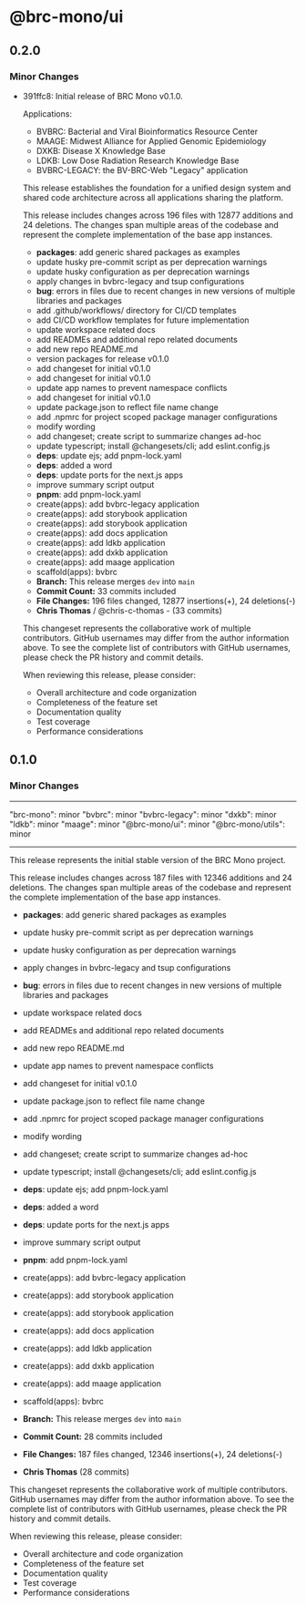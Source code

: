 # @brc-mono/ui

## 0.2.0

### Minor Changes

- 391ffc8: Initial release of BRC Mono v0.1.0.

  Applications:

  - BVBRC: Bacterial and Viral Bioinformatics Resource Center
  - MAAGE: Midwest Alliance for Applied Genomic Epidemiology
  - DXKB: Disease X Knowledge Base
  - LDKB: Low Dose Radiation Research Knowledge Base
  - BVBRC-LEGACY: the BV-BRC-Web "Legacy" application

  This release establishes the foundation for a unified design system and shared code architecture across all applications sharing the platform.

  This release includes changes across 196 files with 12877 additions and 24 deletions. The changes span multiple areas of the codebase and represent the complete implementation of the base app instances.

  - **packages**: add generic shared packages as examples
  - update husky pre-commit script as per deprecation warnings
  - update husky configuration as per deprecation warnings
  - apply changes in bvbrc-legacy and tsup configurations
  - **bug**: errors in files due to recent changes in new versions of multiple libraries and packages
  - add .github/workflows/ directory for CI/CD templates
  - add CI/CD workflow templates for future implementation
  - update workspace related docs
  - add READMEs and additional repo related documents
  - add new repo README.md
  - version packages for release v0.1.0
  - add changeset for initial v0.1.0
  - add changeset for initial v0.1.0
  - update app names to prevent namespace conflicts
  - add changeset for initial v0.1.0
  - update package.json to reflect file name change
  - add .npmrc for project scoped package manager configurations
  - modify wording
  - add changeset; create script to summarize changes ad-hoc
  - update typescript; install @changesets/cli; add eslint.config.js
  - **deps**: update ejs; add pnpm-lock.yaml
  - **deps**: added a word
  - **deps**: update ports for the next.js apps
  - improve summary script output
  - **pnpm**: add pnpm-lock.yaml
  - create(apps): add bvbrc-legacy application
  - create(apps): add storybook application
  - create(apps): add storybook application
  - create(apps): add docs application
  - create(apps): add ldkb application
  - create(apps): add dxkb application
  - create(apps): add maage application
  - scaffold(apps): bvbrc
  - **Branch:** This release merges `dev` into `main`
  - **Commit Count:** 33 commits included
  - **File Changes:** 196 files changed, 12877 insertions(+), 24 deletions(-)
  - **Chris Thomas** / @chris-c-thomas - (33 commits)

  This changeset represents the collaborative work of multiple contributors. GitHub usernames may differ from the author information above. To see the complete list of contributors with GitHub usernames, please check the PR history and commit details.

  When reviewing this release, please consider:

  - Overall architecture and code organization
  - Completeness of the feature set
  - Documentation quality
  - Test coverage
  - Performance considerations

## 0.1.0

### Minor Changes

---

"brc-mono": minor
"bvbrc": minor
"bvbrc-legacy": minor
"dxkb": minor
"ldkb": minor
"maage": minor
"@brc-mono/ui": minor
"@brc-mono/utils": minor

---

This release represents the initial stable version of the BRC Mono project.

This release includes changes across 187 files with 12346 additions and 24 deletions. The changes span multiple areas of the codebase and represent the complete implementation of the base app instances.

- **packages**: add generic shared packages as examples

- update husky pre-commit script as per deprecation warnings
- update husky configuration as per deprecation warnings
- apply changes in bvbrc-legacy and tsup configurations
- **bug**: errors in files due to recent changes in new versions of multiple libraries and packages

- update workspace related docs
- add READMEs and additional repo related documents
- add new repo README.md

- update app names to prevent namespace conflicts
- add changeset for initial v0.1.0
- update package.json to reflect file name change
- add .npmrc for project scoped package manager configurations
- modify wording
- add changeset; create script to summarize changes ad-hoc
- update typescript; install @changesets/cli; add eslint.config.js
- **deps**: update ejs; add pnpm-lock.yaml
- **deps**: added a word
- **deps**: update ports for the next.js apps

- improve summary script output

- **pnpm**: add pnpm-lock.yaml

- create(apps): add bvbrc-legacy application
- create(apps): add storybook application
- create(apps): add storybook application
- create(apps): add docs application
- create(apps): add ldkb application
- create(apps): add dxkb application
- create(apps): add maage application
- scaffold(apps): bvbrc

- **Branch:** This release merges `dev` into `main`
- **Commit Count:** 28 commits included
- **File Changes:** 187 files changed, 12346 insertions(+), 24 deletions(-)

- **Chris Thomas** (28 commits)

This changeset represents the collaborative work of multiple contributors. GitHub usernames may differ from the author information above. To see the complete list of contributors with GitHub usernames, please check the PR history and commit details.

When reviewing this release, please consider:

- Overall architecture and code organization
- Completeness of the feature set
- Documentation quality
- Test coverage
- Performance considerations
